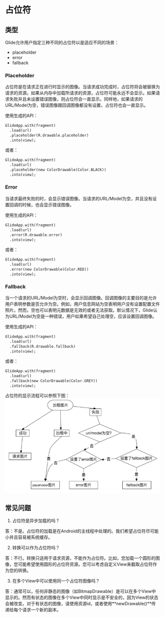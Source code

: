 # 占位符

## 类型

Glide允许用户指定三种不同的占位符以是适应不同的场景：
- placeholder
- error
- fallback

### Placeholder

占位符是在请求正在进行时显示的图像。当请求成功完成时，占位符将会被替换为请求的资源。如果从内存中加载所请求的资源，占位符可能永远不会显示。如果请求失败并且未设置错误图像，则占位符会一直显示。同样地，如果请求的URL/Model为空，错误图像跟回调图像都没有设置，占位符也会一直显示。 

使用生成的API：
```
GlideApp.with(fragment)
  .load(url)
  .placeholder(R.drawable.placeholder)
  .into(view);
```

或者：

```
GlideApp.with(fragment)
  .load(url)
  .placeholder(new ColorDrawable(Color.BLACK))
  .into(view);
```

### Error
当请求最终失败的时，会显示错误图像。当请求的URL/Model为空，并且没有设置回调的时候，也会显示错误图像。

使用生成的API：
```
GlideApp.with(fragment)
  .load(url)
  .error(R.drawable.error)
  .into(view);
```

或者：

```
GlideApp.with(fragment)
  .load(url)
  .error(new ColorDrawable(Color.RED))
  .into(view);
```

### Fallback

当一个请求的URL/Model为空时，会显示回调图像。回调图像的主要目的是允许用户表明参数是否允许为空。例如，用户信息网站为空表明用户没有设置配置文件照片。然而，空也可以表明元数据是无效的或者无法获取。默认情况下，Glide认为URL/Model为空是一种错误，用户如果希望自己处理空，应该设置回调图像。

使用生成的API：
```
GlideApp.with(fragment)
  .load(url)
  .fallback(R.drawable.fallback)
  .into(view);
```

或者：

```
GlideApp.with(fragment)
  .load(url)
  .fallback(new ColorDrawable(Color.GREY))
  .into(view);
```

占位符的显示流程可以参照下图：
![](../images/placeholder_flow.png)

## 常见问题
1. 占位符是异步加载的吗？

答：不是。占位符的加载是在Android的主线程中处理的。我们希望占位符尽可能小并且容易被系统缓存。

2. 转换可以作为占位符吗？

答：不行。转换只适用于请求资源，不能作为占位符。比如，您加载一个圆形的图像，您可能希望使用圆形的占位符资源。您可以考虑自定义View来截取占位符作为您的转换。

3. 在多个View中可以使用同一个占位符图像吗？

答：通常可以，任何非静态的图像（如BitmapDrawable）是可以在多个View中显示的。然而有状态的图像在多个View中同时显示是不安全的，因为View的状态会被改变。对于有状态的图像，请使用资源id，或者使用**newDrawable()**传递给每个请求一个新的副本。